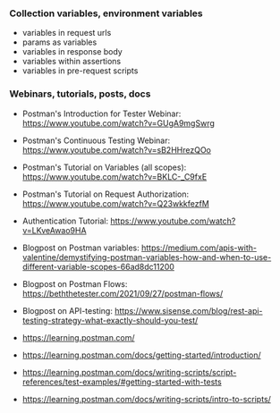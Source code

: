 ### Collection variables, environment variables

- variables in request urls
- params as variables
- variables in response body
- variables within assertions
- variables in pre-request scripts

### Webinars, tutorials, posts, docs

- Postman's Introduction for Tester Webinar: https://www.youtube.com/watch?v=GUgA9mgSwrg
- Postman's Continuous Testing Webinar: https://www.youtube.com/watch?v=sB2HHrezQOo
- Postman's Tutorial on Variables (all scopes): https://www.youtube.com/watch?v=BKLC-_C9fxE
- Postman's Tutorial on Request Authorization: https://www.youtube.com/watch?v=Q23wkkfezfM
- Authentication Tutorial: https://www.youtube.com/watch?v=LKveAwao9HA

- Blogpost on Postman variables: https://medium.com/apis-with-valentine/demystifying-postman-variables-how-and-when-to-use-different-variable-scopes-66ad8dc11200
- Blogpost on Postman Flows: https://beththetester.com/2021/09/27/postman-flows/
- Blogpost on API-testing: https://www.sisense.com/blog/rest-api-testing-strategy-what-exactly-should-you-test/

- https://learning.postman.com/
- https://learning.postman.com/docs/getting-started/introduction/
- https://learning.postman.com/docs/writing-scripts/script-references/test-examples/#getting-started-with-tests
- https://learning.postman.com/docs/writing-scripts/intro-to-scripts/